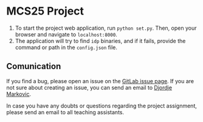 # MCS25 Project

1) To start the project web application, run `python set.py`. Then, open your browser and navigate to `localhost:8000`.
2) The application will try to find `idp` binaries, and if it fails, provide the command or path in the `config.json` file.

## Comunication

If you find a bug, please open an issue on the [GitLab issue page](https://gitlab.com/krr/mcs25-project/-/issues).
If you are not sure about creating an issue, you can send an email to [Djordje Markovic](mailto:dorde.markovic@kuleuven.be).


In case you have any doubts or questions regarding the project assignment, please send an email to all teaching assistants.
